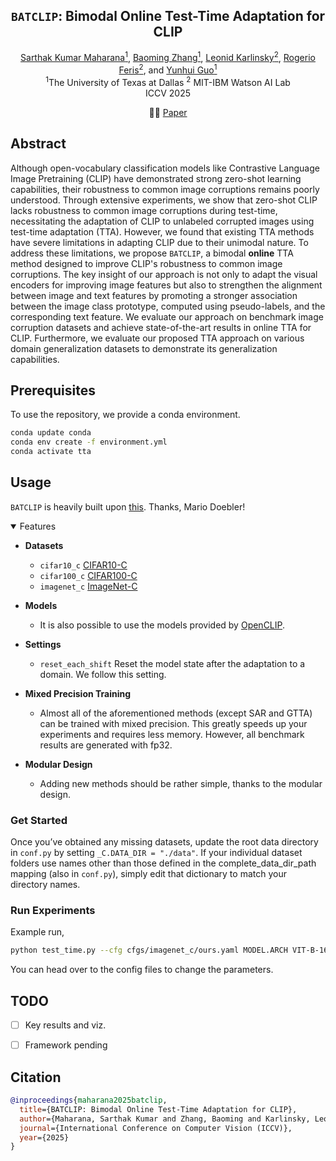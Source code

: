 <div align="center">

## $\texttt{BATCLIP}$: Bimodal Online Test-Time Adaptation for CLIP


[Sarthak Kumar Maharana<sup>1</sup>](https://sarthaxxxxx.github.io/), [Baoming Zhang<sup>1</sup>](https://www.linkedin.com/in/baoming-zhang-286083313/), [Leonid Karlinsky<sup>2</sup>](https://scholar.google.com/citations?user=WbO7tjYAAAAJ&hl=en), [Rogerio Feris<sup>2</sup>](https://www.rogerioferis.org/), and [Yunhui Guo<sup>1</sup>](https://yunhuiguo.github.io/) 
<br>
<sup>1</sup>The University of Texas at Dallas <sup>2</sup> MIT-IBM Watson AI Lab
<br>
ICCV 2025 

✍🏻 [Paper](https://arxiv.org/abs/2412.02837)
</div>


## Abstract 
Although open-vocabulary classification models like Contrastive Language Image Pretraining (CLIP) have demonstrated strong zero-shot learning capabilities, their robustness to common image corruptions remains poorly understood. Through extensive experiments, we show that zero-shot CLIP lacks robustness to common image corruptions during test-time, necessitating the adaptation of CLIP to unlabeled corrupted images using test-time adaptation (TTA). However, we found that existing TTA methods have severe limitations in adapting CLIP due to their unimodal nature. To address these limitations, we propose $\texttt{BATCLIP}$, a bimodal $\textbf{online}$ TTA method designed to improve CLIP's robustness to common image corruptions. The key insight of our approach is not only to adapt the visual encoders for improving image features but also to strengthen the alignment between image and text features by promoting a stronger association between the image class prototype, computed using pseudo-labels, and the corresponding text feature. We evaluate our approach on benchmark image corruption datasets and achieve state-of-the-art results in online TTA for CLIP. Furthermore, we evaluate our proposed TTA approach on various domain generalization datasets to demonstrate its generalization capabilities.


## Prerequisites
To use the repository, we provide a conda environment.
```bash
conda update conda
conda env create -f environment.yml
conda activate tta 
```

## Usage

$\texttt{BATCLIP}$ is heavily built upon [this](https://github.com/mariodoebler/test-time-adaptation). Thanks, Mario Doebler! 

<details open>
<summary>Features</summary>

- **Datasets**
  - `cifar10_c` [CIFAR10-C](https://zenodo.org/record/2535967#.ZBiI7NDMKUk)
  - `cifar100_c` [CIFAR100-C](https://zenodo.org/record/3555552#.ZBiJA9DMKUk)
  - `imagenet_c` [ImageNet-C](https://zenodo.org/record/2235448#.Yj2RO_co_mF)

- **Models**
  - It is also possible to use the models provided by [OpenCLIP](https://github.com/mlfoundations/open_clip/tree/main).
  
- **Settings**
  - `reset_each_shift` Reset the model state after the adaptation to a domain. We follow this setting.


- **Mixed Precision Training**
  - Almost all of the aforementioned methods (except SAR and GTTA) can be trained with mixed precision. This greatly 
  speeds up your experiments and requires less memory. However, all benchmark results are generated with fp32.

- **Modular Design**
  - Adding new methods should be rather simple, thanks to the modular design.

</details>

### Get Started
Once you’ve obtained any missing datasets, update the root data directory in `conf.py` by setting `_C.DATA_DIR = "./data"`. If your individual dataset folders use names other than those defined in the complete_data_dir_path mapping (also in `conf.py`), simply edit that dictionary to match your directory names.


### Run Experiments
Example run, 
```bash
python test_time.py --cfg cfgs/imagenet_c/ours.yaml MODEL.ARCH VIT-B-16 MODEL.WEIGHTS openai MODEL.USE_CLIP True SETTING reset_each_shift
```

You can head over to the config files to change the parameters.

## TODO
- [ ] Key results and viz.
- [ ] Framework pending


## Citation 

```bibtex
@inproceedings{maharana2025batclip,
  title={BATCLIP: Bimodal Online Test-Time Adaptation for CLIP},
  author={Maharana, Sarthak Kumar and Zhang, Baoming and Karlinsky, Leonid and Feris, Rogerio and Guo, Yunhui},
  journal={International Conference on Computer Vision (ICCV)},
  year={2025}
}


